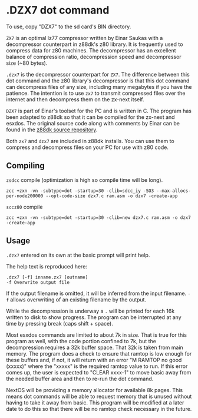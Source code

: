 # .DZX7 dot command

To use, copy "DZX7" to the sd card's BIN directory.

`ZX7` is an optimal lz77 compressor written by Einar Saukas with a decompressor counterpart in z88dk's z80 library.  It is frequently used to compress data for z80 machines.  The decompressor has an excellent balance of compression ratio, decompression speed and decompressor size (~80 bytes).

`.dzx7` is the decompressor counterpart for `ZX7`.  The difference between this dot command and the z80 library's decompressor is that this dot command can decompress files of any size, including many megabytes if you have the patience.  The intention is to use `zx7` to transmit compressed files over the internet and then decompress them on the zx-next itself.

`DZX7` is part of Einar's toolset for the PC and is written in C.  The program has been adapted to z88dk so that it can be compiled for the zx-next and esxdos.  The original source code along with comments by Einar can be found in the [z88dk source repository](https://github.com/z88dk/z88dk/tree/master/src/zx7).

Both `zx7` and `dzx7` are included in z88dk installs.  You can use them to compress and decompress files on your PC for use with z80 code.


## Compiling

`zsdcc` compile (optimization is high so compile time will be long).
~~~
zcc +zxn -vn -subtype=dot -startup=30 -clib=sdcc_iy -SO3 --max-allocs-per-node200000 --opt-code-size dzx7.c ram.asm -o dzx7 -create-app
~~~
`sccz80` compile
~~~
zcc +zxn -vn -subtype=dot -startup=30 -clib=new dzx7.c ram.asm -o dzx7 -create-app
~~~


## Usage

`.dzx7` entered on its own at the basic prompt will print help.

The help text is reproduced here:

~~~
.dzx7 [-f] inname.zx7 [outname]
-f Overwrite output file
~~~

If the output filename is omitted, it will be inferred from the input filename.  `-f` allows overwriting of an existing filename by the output.

While the decompression is underway a `.` will be printed for each 16k written to disk to show progress.  The program can be interrupted at any time by pressing break (caps shift + space).

Most esxdos commands are limited to about 7k in size.  That is true for this program as well, with the code portion confined to 7k, but the decompression requires a 32k buffer space.  That 32k is taken from main memory.  The program does a check to ensure that ramtop is low enough for these buffers and, if not, it will return with an error "M RAMTOP no good (xxxxx)" where the "xxxxx" is the required ramtop value to run.  If this error comes up, the user is expected to "CLEAR xxxx-1" to move basic away from the needed buffer area and then to re-run the dot command.

NextOS will be providing a memory allocator for available 8k pages.  This means dot commands will be able to request memory that is unused without having to take it away from basic.  This program will be modified at a later date to do this so that there will be no ramtop check necessary in the future.
